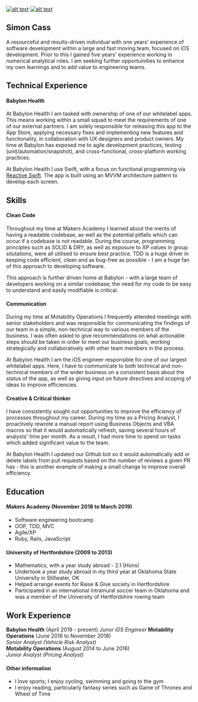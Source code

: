 [![alt text][1.1]][1]
[![alt text][6.1]][6]


[1.1]: http://i.imgur.com/tXSoThF.png (Follow my journey on twitter!)
[6.1]: http://i.imgur.com/0o48UoR.png (Please view my github)


[1.2]: http://i.imgur.com/wWzX9uB.png (twitter icon without padding)
[6.2]: http://i.imgur.com/9I6NRUm.png (github icon without padding)

[1]: http://www.twitter.com/codercass
[6]: http://www.github.com/scass91


## Simon Cass

A resourceful and results-driven individual with one years' experience of software development within a large and fast moving team, focused on iOS development. Prior to this I gained five years' experience working in numerical analytical roles. I am seeking further opportuinities to enhance my own learnings and to add value to engineering teams.

## Technical Experience

#### Babylon Health

At Babylon Health I am tasked with ownership of one of our whitelabel apps. This means working within a small squad to meet the requirements of one of our external partners. I am solely responsible for releasing this app to the App Store, applying necessary fixes and implementing new features and functionality, in collaboration with UX designers and product owners. My time at Babylon has exposed me to agile development practices, testing (unit/automation/snapshot), and cross-functional, cross-platform working practices. 

At Babylon Health I use Swift, with a focus on functional programming via [Reactive Swift](https://github.com/ReactiveCocoa/ReactiveSwift). The app is built using an MVVM architecture pattern to develop each screen. 

## Skills

#### Clean Code

Throughout my time at Makers Academy I learned about the merits of having a readable codebase, as well as the potential pitfalls which can occur if a codebase is not readable. During the course, programming principles such as SOLID & DRY, as well as exposure to XP values in group situtations, were all utilised to ensure best practice. TDD is a huge driver in keeping code efficient, clean and as bug-free as possible - I am a huge fan of this approach to developing software. 

This approach is further driven home at Babylon - with a large team of developers working on a similar codebase; the need for my code to be easy to understand and easily modifiable is critical.

#### Communication

During my time at Motability Operations I frequently attended meetings with senior stakeholders and was responsible for communicating the findings of our team in a simple, non-technical way to various members of the business. I was often asked to give recommendations on what actionable steps should be taken in order to meet our business goals, working strategically and collaboratively with other team members in the process. 

At Babylon Health I am the iOS engineer responsible for one of our largest whitelabel apps. Here, I have to communicate to both technical and non-technical members of the wider business on a consistent basis about the status of the app, as well as giving input on future directives and scoping of ideas to improve efficiencies.

#### Creative & Critical thinker

I have consistently sought out opportunities to improve the efficiency of processes throughout my career. During my time as a Pricing Analyst, I proactively rewrote a manual report using Business Objects and VBA macros so that it would automatically refresh, saving several hours of analysts' time per month. As a result, I had more time to spend on tasks which added significant value to the team.

At Babylon Health I updated our Github bot so it would automatically add or delete labels from pull requests based on the number of reviews a given PR has - this is another example of making a small change to improve overall efficiency.

## Education

#### Makers Academy (November 2018 to March 2019)

- Software engineering bootcamp
- OOP, TDD, MVC
- Agile/XP
- Ruby, Rails, JavaScript

#### University of Hertfordshire (2009 to 2013)

- Mathematics, with a year study abroad - 2.1 (Hons)
- Undertook a year study abroad in my third year at Oklahoma State University in Stillwater, OK
- Helped arrange events for Raise & Give society in Hertfordshire
- Participated in an international intramural soccer team in Oklahoma and was a member of the University of Hertfordshire rowing team

## Work Experience

**Babylon Health** (April 2019 - present)
*Junor iOS Engineer*
**Motability Operations** (June 2016 to November 2018)    
*Senior Analyst (Vehicle Risk Analyst)*  
**Motability Operations** (August 2014 to June 2016)   
*Junior Analyst (Pricing Analyst)*  

#### Other information

- I love sports; I enjoy cycling, swimming and going to the gym
- I enjoy reading, particularly fantasy series such as Game of Thrones and Wheel of Time
